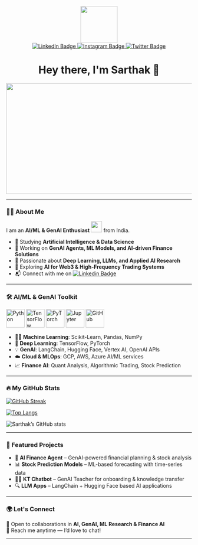 <div id="header" align="center">
  <img src="https://media.giphy.com/media/M9gbBd9nbDrOTu1Mqx/giphy.gif" width="100"/>
  <div id="badges">
    <a href="https://www.linkedin.com/in/sarthak-pande-1435a1229">
      <img src="https://img.shields.io/badge/LinkedIn-blue?style=for-the-badge&logo=linkedin&logoColor=white" alt="LinkedIn Badge"/>
    </a>
    <a href="https://instagram.com/sarthakpande1008">
      <img src="https://img.shields.io/badge/Instagram-E4405F?style=for-the-badge&logo=instagram&logoColor=white" alt="Instagram Badge"/>
    </a>
    <a href="https://twitter.com/Sarthakpande108">
      <img src="https://img.shields.io/badge/Twitter-blue?style=for-the-badge&logo=twitter&logoColor=white" alt="Twitter Badge"/>
    </a> 
  </div>

  <img src="https://komarev.com/ghpvc/?username=sarthakpande108&style=flat-square&color=blue" alt=""/>
  <h1>
    Hey there, I'm Sarthak 👋
  </h1>

  <div align="center">
    <img src="https://media.giphy.com/media/dWesBcTLavkZuG35MI/giphy.gif" width="600" height="300"/>
  </div>
</div>

---

### 👨‍💻 About Me  
I am an **AI/ML & GenAI Enthusiast** <img src="https://media.giphy.com/media/WUlplcMpOCEmTGBtBW/giphy.gif" width="30"> from India.  

- 🔭 Studying **Artificial Intelligence & Data Science**  
- 🤖 Working on **GenAI Agents, ML Models, and AI-driven Finance Solutions**  
- 🧠 Passionate about **Deep Learning, LLMs, and Applied AI Research**  
- 🚀 Exploring **AI for Web3 & High-Frequency Trading Systems**  
- 📬 Connect with me on [![Linkedin Badge](https://img.shields.io/badge/-Sarthak-blue?style=flat&logo=Linkedin&logoColor=white)](https://www.linkedin.com/in/sarthak-pande-1435a1229)

---

### 🛠️ AI/ML & GenAI Toolkit  
<div>
  <img height=50 src="https://cdn.jsdelivr.net/gh/devicons/devicon/icons/python/python-original.svg" title="Python"/>
  <img height=50 src="https://cdn.jsdelivr.net/gh/devicons/devicon/icons/tensorflow/tensorflow-original.svg" title="TensorFlow"/>
  <img height=50 src="https://cdn.jsdelivr.net/gh/devicons/devicon/icons/pytorch/pytorch-original.svg" title="PyTorch"/>
  <img height=50 src="https://cdn.jsdelivr.net/gh/devicons/devicon/icons/jupyter/jupyter-original.svg" title="Jupyter"/>
  <img height=50 src="https://cdn.jsdelivr.net/gh/devicons/devicon/icons/github/github-original.svg" title="GitHub"/>
</div>

- 🧑‍🔬 **Machine Learning**: Scikit-Learn, Pandas, NumPy  
- 🤖 **Deep Learning**: TensorFlow, PyTorch  
- 💡 **GenAI**: LangChain, Hugging Face, Vertex AI, OpenAI APIs  
- ☁️ **Cloud & MLOps**: GCP, AWS, Azure AI/ML services  
- 📈 **Finance AI**: Quant Analysis, Algorithmic Trading, Stock Prediction  

---

### 🔥 My GitHub Stats  
[![GitHub Streak](http://github-readme-streak-stats.herokuapp.com?user=sarthakpande108&theme=dark&background=000000)](https://git.io/streak-stats)  

[![Top Langs](https://github-readme-stats.vercel.app/api/top-langs/?username=sarthakpande108&layout=compact&theme=vision-friendly-dark)](https://github.com/anuraghazra/github-readme-stats)  

![Sarthak’s GitHub stats](https://github-readme-stats.vercel.app/api?username=sarthakpande108&show_icons=true&theme=radical)

---

### 🚀 Featured Projects  
- 🤖 **AI Finance Agent** – GenAI-powered financial planning & stock analysis  
- 📊 **Stock Prediction Models** – ML-based forecasting with time-series data  
- 🧑‍🏫 **KT Chatbot** – GenAI Teacher for onboarding & knowledge transfer  
- 🔍 **LLM Apps** – LangChain + Hugging Face based AI applications  

---

### 🌍 Let's Connect  
💬 Open to collaborations in **AI, GenAI, ML Research & Finance AI**  
📧 Reach me anytime — I’d love to chat!  

---





